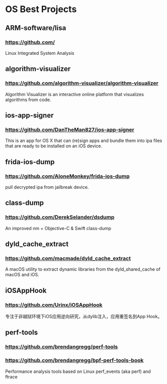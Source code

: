 # OS Best Projects


## ARM-software/lisa
### https://github.com/

Linux Integrated System Analysis

## algorithm-visualizer
### https://github.com/algorithm-visualizer/algorithm-visualizer
Algorithm Visualizer is an interactive online platform that visualizes algorithms from code.

## ios-app-signer
### https://github.com/DanTheMan827/ios-app-signer
This is an app for OS X that can (re)sign apps and bundle them into ipa files that are ready to be installed on an iOS device.


## frida-ios-dump
### https://github.com/AloneMonkey/frida-ios-dump
pull decrypted ipa from jailbreak device.


## class-dump
### https://github.com/DerekSelander/dsdump
An improved nm + Objective-C & Swift class-dump

## dyld_cache_extract
### https://github.com/macmade/dyld_cache_extract
A macOS utility to extract dynamic libraries from the dyld_shared_cache of macOS and iOS.


## iOSAppHook
### https://github.com/Urinx/iOSAppHook
专注于非越狱环境下iOS应用逆向研究，从dylib注入，应用重签名到App Hook。


## perf-tools
### https://github.com/brendangregg/perf-tools
### https://github.com/brendangregg/bpf-perf-tools-book

Performance analysis tools based on Linux perf_events (aka perf) and ftrace